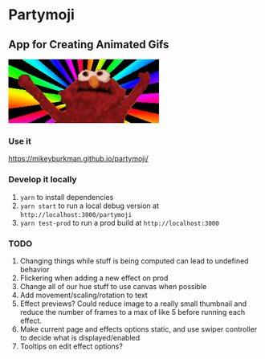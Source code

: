 # Partymoji

## App for Creating Animated Gifs

![Hello-Rainbox](./hellmo-rainbow.gif 'Hellmo Rainbow')

### Use it

https://mikeyburkman.github.io/partymoji/

### Develop it locally

1. `yarn` to install dependencies
2. `yarn start` to run a local debug version at `http://localhost:3000/partymoji`
3. `yarn test-prod` to run a prod build at `http://localhost:3000`

### TODO

1. Changing things while stuff is being computed can lead to undefined behavior
2. Flickering when adding a new effect on prod
3. Change all of our hue stuff to use canvas when possible
4. Add movement/scaling/rotation to text
5. Effect previews? Could reduce image to a really small thumbnail and reduce the number of frames to a max of like 5 before running each effect.
6. Make current page and effects options static, and use swiper controller to decide what is displayed/enabled
7. Tooltips on edit effect options?
